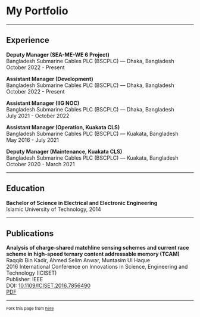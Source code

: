 # My Portfolio
---

## Experience

**Deputy Manager (SEA-ME-WE 6 Project)**  
Bangladesh Submarine Cables PLC (BSCPLC) — Dhaka, Bangladesh  
October 2022 - Present

**Assistant Manager (Development)**  
Bangladesh Submarine Cables PLC (BSCPLC) — Dhaka, Bangladesh  
October 2022 - Present

**Assistant Manager (IIG NOC)**  
Bangladesh Submarine Cables PLC (BSCPLC) — Dhaka, Bangladesh  
July 2021 - October 2022

**Assistant Manager (Operation, Kuakata CLS)**  
Bangladesh Submarine Cables PLC (BSCPLC) — Kuakata, Bangladesh  
May 2016 - July 2021

**Deputy Manager (Maintenance, Kuakata CLS)**  
Bangladesh Submarine Cables PLC (BSCPLC) — Kuakata, Bangladesh  
October 2020 - March 2021

---

## Education

**Bachelor of Science in Electrical and Electronic Engineering**  
Islamic University of Technology, 2014

---

## Publications

**Analysis of charge-shared matchline sensing schemes and current race scheme in high-speed ternary content addressable memory (TCAM)**  
Raqqib Bin Kadir, Ahmed Selim Anwar, Muntasim Ul Haque  
2016 International Conference on Innovations in Science, Engineering and Technology (ICISET)  
Publisher: IEEE  
DOI: [10.1109/ICISET.2016.7856490](https://ieeexplore.ieee.org/document/7856490)  
[PDF](https://mega.nz/file/7IAGwRgA#IUDTS7mYArwtloYyYOpVU6hfhNQrHJ4xFYuz8BCQ3sE)

---
<p style="font-size:11px">Fork this page from <a href="https://github.com/muntasimulhaque/muntasimulhaque.github.io" target="_blank">here</a></p>
